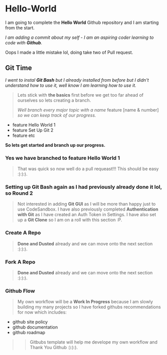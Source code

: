 <h1>Hello-World</h1>

I am going to complete the **Hello World** Github repository and I am starting from the start.

<em>I am adding a commit about my self - I am an aspiring coder learning to code with **Github**.</em>

Oops I made a little mistake lol, doing take two of Pull request.

<h2><strong>Git Time</strong></h2>

*I went to instal* ***Git Bash*** *but I already installed from before but I didn't understand how to use it, well know I am learning how to use it.*

>Lets stick with **the basics** first before we get too far ahead of ourselves so lets creating a branch.
>
>*Well branch every major topic with a name* feature [name & number] *so we can keep track of our progress.*
>
<ul>
  <li>feature Hello World 1</li>
  <li>feature Set Up Git 2</li>
  <li>feature etc</li>
</ul>

**So lets get started and branch up our progress.**

<h3>Yes we have branched to <strong>feature Hello World 1</strong></h3> 

>That was quick so now well do a pull requeast!!! This should be easy :):):).
>

<h3>Setting up <strong>Git Bash</strong> again as I had previously already done it lol, so Round 2</h3>

>Not interested in adding <strong>Git GUI</strong> as I will be more than happy just to use CodeSandbox. I have also previously completed <strong>Authentication with Git</strong> as I have created an Auth Token in Settings. I have also set up a <strong>Git Clone</strong> so I am on a roll with this section :P.



<h3>Create A Repo</h3>

><strong>Done and Dusted</strong> already and we can move onto the next section :):):).

<h3>Fork A Repo</h3>

><strong>Done and Dusted</strong> already and we can move onto the next section :):):).

<h3>Github Flow</h3>

>My own workflow will be a <strong>Work In Progress</strong> because I am slowly building my many projects so I have forked githubs recommendations for now which includes:
>
<ul>
  <li>github site policy</li>
  <li>github documentation</li>
  <li>github roadmap</li>
</ul>

>>Gitbubs template will help me develope my own workflow and Thank You Github :):):).
